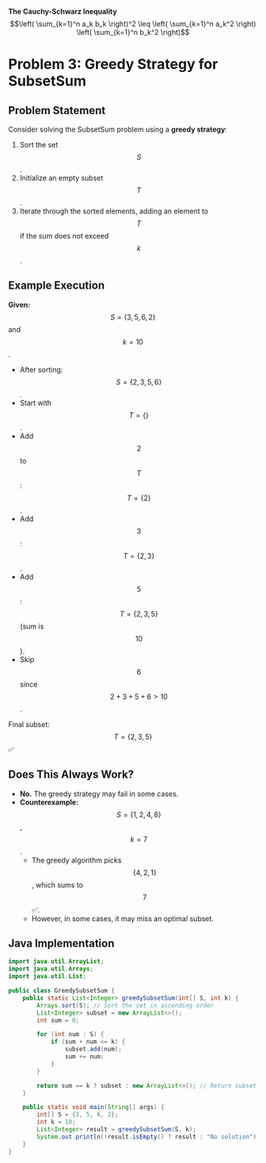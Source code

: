 **The Cauchy-Schwarz Inequality**\
$$\left( \sum_{k=1}^n a_k b_k \right)^2 \leq \left( \sum_{k=1}^n a_k^2 \right) \left( \sum_{k=1}^n b_k^2 \right)$$



# Problem 3: Greedy Strategy for SubsetSum

## Problem Statement
Consider solving the SubsetSum problem using a **greedy strategy**:
1. Sort the set $$S$$.
2. Initialize an empty subset $$T$$.
3. Iterate through the sorted elements, adding an element to $$T$$ if the sum does not exceed $$k$$.

## Example Execution
**Given:** $$S = \{3, 5, 6, 2\}$$ and $$k = 10$$.
- After sorting: $$S = \{2, 3, 5, 6\}$$.
- Start with $$T = \{\}$$.
- Add $$2$$ to $$T$$: $$T = \{2\}$$.
- Add $$3$$: $$T = \{2, 3\}$$.
- Add $$5$$: $$T = \{2, 3, 5\}$$ (sum is $$10$$).
- Skip $$6$$ since $$2+3+5+6 > 10$$.

Final subset: $$T = \{2, 3, 5\}$$ ✅

## Does This Always Work?
- **No.** The greedy strategy may fail in some cases.
- **Counterexample:** $$S = \{1, 2, 4, 8\}$$, $$k = 7$$.
  - The greedy algorithm picks $$\{4, 2, 1\}$$, which sums to $$7$$ ✅.
  - However, in some cases, it may miss an optimal subset.

## Java Implementation

```java
import java.util.ArrayList;
import java.util.Arrays;
import java.util.List;

public class GreedySubsetSum {
    public static List<Integer> greedySubsetSum(int[] S, int k) {
        Arrays.sort(S); // Sort the set in ascending order
        List<Integer> subset = new ArrayList<>();
        int sum = 0;

        for (int num : S) {
            if (sum + num <= k) {
                subset.add(num);
                sum += num;
            }
        }

        return sum == k ? subset : new ArrayList<>(); // Return subset if valid, else empty list
    }

    public static void main(String[] args) {
        int[] S = {3, 5, 6, 2};
        int k = 10;
        List<Integer> result = greedySubsetSum(S, k);
        System.out.println(!result.isEmpty() ? result : "No solution");
    }
}
```
